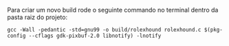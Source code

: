 Para criar um novo build rode o seguinte commando no terminal dentro da pasta raiz do projeto:

```gcc -Wall -pedantic -std=gnu99 -o build/rolexhound rolexhound.c $(pkg-config --cflags gdk-pixbuf-2.0 libnotify) -lnotify```

